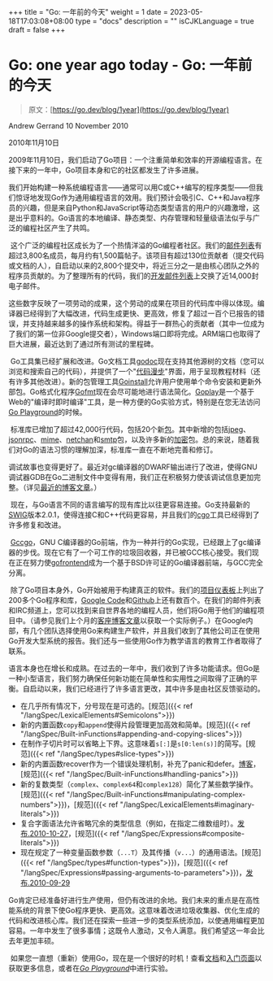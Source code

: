 +++
title = "Go: 一年前的今天"
weight = 1
date = 2023-05-18T17:03:08+08:00
type = "docs"
description = ""
isCJKLanguage = true
draft = false
+++

# Go: one year ago today - Go: 一年前的今天

> 原文：[https://go.dev/blog/1year](https://go.dev/blog/1year)

Andrew Gerrand
10 November 2010

2010年11月10日



​	2009年11月10日，我们启动了Go项目：一个注重简单和效率的开源编程语言。在接下来的一年中，Go项目本身和它的社区都发生了许多进展。

​	我们开始构建一种系统编程语言——通常可以用C或C++编写的程序类型——但我们惊讶地发现Go作为通用编程语言的效用。我们预计会吸引C、C++和Java程序员的兴趣，但是来自Python和JavaScript等动态类型语言的用户的兴趣激增，这是出乎意料的。Go语言的本地编译、静态类型、内存管理和轻量级语法似乎与广泛的编程社区产生了共鸣。

​	这个广泛的编程社区成长为了一个热情洋溢的Go编程者社区。我们的[邮件列表](http://groups.google.com/group/golang-nuts)有超过3,800名成员，每月约有1,500篇帖子。该项目有超过130位贡献者（提交代码或文档的人），自启动以来的2,800个提交中，将近三分之一是由核心团队之外的程序员贡献的。为了整理所有的代码，我们的[开发邮件列表](http://groups.google.com/group/golang-dev)上交换了近14,000封电子邮件。

​	这些数字反映了一项劳动的成果，这个劳动的成果在项目的代码库中得以体现。编译器已经得到了大幅改进，代码生成更快、更高效，修复了超过一百个已报告的错误，并支持越来越多的操作系统和架构。得益于一群热心的贡献者（其中一位成为了我们的第一位非Google提交者），Windows端口即将完成。ARM端口也取得了巨大进展，最近达到了通过所有测试的里程碑。

​	Go工具集已经扩展和改进。Go文档工具[godoc](https://go.dev/cmd/godoc/)现在支持其他源树的文档（您可以浏览和搜索自己的代码），并提供了一个"[代码漫步](https://go.dev/doc/codewalk/)"界面，用于呈现教程材料（还有许多其他改进）。新的包管理工具[Goinstall](https://go.dev/cmd/goinstall/)允许用户使用单个命令安装和更新外部包。Go格式化程序[Gofmt](https://go.dev/cmd/gofmt/)现在会尽可能地进行语法简化。[Goplay](https://go.dev/misc/goplay/)是一个基于Web的"编译时即时编译"工具，是一种方便的Go实验方式，特别是在您无法访问[Go Playground](https://go.dev/doc/play/)的时候。

​	标准库已增加了超过42,000行代码，包括20个新[包](https://go.dev/pkg/)。其中新增的包括[jpeg](https://go.dev/pkg/image/jpeg/)、[jsonrpc](https://go.dev/pkg/rpc/jsonrpc/)、[mime](https://go.dev/pkg/mime/)、[netchan](https://go.dev/pkg/netchan/)和[smtp](https://go.dev/pkg/smtp/)包，以及许多新的[加密](https://go.dev/pkg/crypto/)包。总的来说，随着我们对Go的语法习惯的理解加深，标准库一直在不断地完善和修订。

​	调试故事也变得更好了。最近对gc编译器的DWARF输出进行了改进，使得GNU调试器GDB在Go二进制文件中变得有用，我们正在积极努力使该调试信息更加完整。（详见[最近的博客文章](https://blog.golang.org/2010/11/debugging-go-code-status-report.html)。）

​	现在，与Go语言不同的语言编写的现有库比以往更容易连接。Go支持最新的[SWIG](http://www.swig.org/)版本2.0.1，使得连接C和C++代码更容易，并且我们的[cgo](https://go.dev/cmd/cgo/)工具已经得到了许多修复和改进。

​	[Gccgo](https://go.dev/doc/install/gccgo)，GNU C编译器的Go前端，作为一种并行的Go实现，已经跟上了gc编译器的步伐。现在它有了一个可工作的垃圾回收器，并已被GCC核心接受。我们现在正在努力使[gofrontend](http://code.google.com/p/gofrontend/)成为一个基于BSD许可证的Go编译器前端，与GCC完全分离。

​	除了Go项目本身外，Go开始被用于构建真正的软件。我们的[项目仪表板](http://godashboard.appspot.com/project)上列出了200多个Go程序和库，[Google Code](http://code.google.com/hosting/search?q=label:Go)和[Github](https://github.com/search?q=language:Go)上还有数百个。在我们的邮件列表和IRC频道上，您可以找到来自世界各地的编程人员，他们将Go用于他们的编程项目中。（请参见我们上个月的[客座博客文章](https://blog.golang.org/2010/10/real-go-projects-smarttwitter-and-webgo.html)以获取一个实际例子。）在Google内部，有几个团队选择使用Go来构建生产软件，并且我们收到了其他公司正在使用Go开发大型系统的报告。我们还与一些使用Go作为教学语言的教育工作者取得了联系。

​	语言本身也在增长和成熟。在过去的一年中，我们收到了许多功能请求。但Go是一种小型语言，我们努力确保任何新功能在简单性和实用性之间取得了正确的平衡。自启动以来，我们已经进行了许多语言更改，其中许多是由社区反馈驱动的。

- 在几乎所有情况下，分号现在是可选的。[规范]({{< ref "/langSpec/LexicalElements#Semicolons">}})
- 新的内置函数`copy`和`append`使得片段管理更加高效和简单。[规范]({{< ref "/langSpec/Built-inFunctions#appending-and-copying-slices">}})   
- 在制作子切片时可以省略上下界。这意味着`s[:]`是`s[0:len(s)]`的简写。[规范]({{< ref "/langSpec/types#slice-types">}}) 
- 新的内置函数recover作为一个错误处理机制，补充了panic和defer。[博客](../DeferPanicAandRecover)，[规范]({{< ref "/langSpec/Built-inFunctions#handling-panics">}}) 
- 新的复数类型（`complex`、`complex64`和`complex128`）简化了某些数学操作。[规范]({{< ref "/langSpec/Built-inFunctions#manipulating-complex-numbers">}})，[规范]({{< ref "/langSpec/LexicalElements#imaginary-literals">}})  
- 复合字面语法允许省略冗余的类型信息（例如，在指定二维数组时）。[发布.2010-10-27](https://go.dev/doc/devel/release.html#2010-10-27)，[规范]({{< ref "/langSpec/Expressions#composite-literals">}})  
- 现在规定了一种变量函数参数（`...T`）及其传播（`v...`）的通用语法。[规范]({{< ref "/langSpec/types#function-types">}})，[规范]({{< ref "/langSpec/Expressions#passing-arguments-to-parameters">}})，[发布.2010-09-29](https://go.dev/doc/devel/release.html#2010-09-29) 

​	Go肯定已经准备好进行生产使用，但仍有改进的余地。我们未来的重点是在高性能系统的背景下使Go程序更快、更高效。这意味着改进垃圾收集器、优化生成的代码和改进核心库。我们还在探索一些进一步的类型系统添加，以使通用编程更加容易。一年中发生了很多事情；这既令人激动，又令人满意。我们希望这一年会比去年更加丰硕。

​	如果您一直想（重新）使用Go，现在是一个很好的时机！查看[文档](https://go.dev/doc/docs.html)和[入门页面](https://go.dev/doc/install.html)以获取更多信息，或者在[*Go Playground*](https://go.dev/doc/play/)中进行实验。
